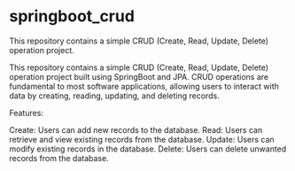 # springboot_crud
This repository contains a simple CRUD (Create, Read, Update, Delete) operation project.
<p>This repository contains a simple CRUD (Create, Read, Update, Delete) operation project built using SpringBoot and JPA. CRUD operations are fundamental to most software applications, allowing users to interact with data by creating, reading, updating, and deleting records.

Features:

Create: Users can add new records to the database.
Read: Users can retrieve and view existing records from the database.
Update: Users can modify existing records in the database.
Delete: Users can delete unwanted records from the database.</p>
